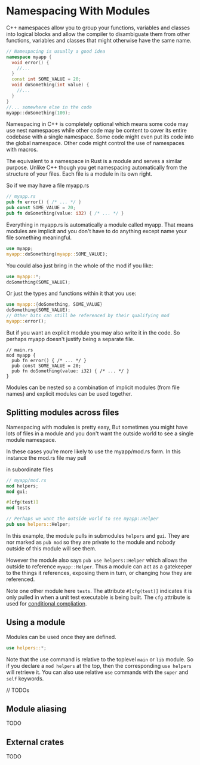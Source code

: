 # Namespacing With Modules

C++ namespaces allow you to group your functions, variables and classes into logical blocks and allow the compiler to disambiguate them from other functions, variables and classes that might otherwise have the same name.

```c++
// Namespacing is usually a good idea
namespace myapp {
  void error() {
    //...
  }
  const int SOME_VALUE = 20;
  void doSomething(int value) {
    //...
  }
}
//... somewhere else in the code
myapp::doSomething(100);
```

Namespacing in C++ is completely optional which means some code may use nest namespaces while other code may be content to cover its entire codebase with a single namespace. Some code might even put its code into the global namespace. Other code might control the use of namespaces with macros.

The equivalent to a namespace in Rust is a module and serves a similar purpose.  Unlike C++ though you get namespacing automatically from the structure of your files. Each file is a module in its own right. 

So if we may have a file myapp.rs

```rust
// myapp.rs
pub fn error() { /* ... */ }
pub const SOME_VALUE = 20;
pub fn doSomething(value: i32) { /* ... */ }
```

Everything in myapp.rs is automatically a module called myapp. That means modules are implicit and you don't have to do anything except name your file something meaningful.

```rust
use myapp;
myapp::doSomething(myapp::SOME_VALUE);
```

You could also just bring in the whole of the mod if you like:

```rust
use myapp::*;
doSomething(SOME_VALUE);
```

Or just the types and functions within it that you use:

```rust
use myapp::{doSomething, SOME_VALUE}
doSomething(SOME_VALUE);
// Other bits can still be referenced by their qualifying mod
myapp::error();
```

But if you want an explicit module you may also write it in the code. So perhaps myapp doesn't justify being a separate file.

```
// main.rs
mod myapp {
  pub fn error() { /* ... */ }
  pub const SOME_VALUE = 20;
  pub fn doSomething(value: i32) { /* ... */ }
}
```

Modules can be nested so a combination of implicit modules (from file names) and explicit modules can be used together.

## Splitting modules across files

Namespacing with modules is pretty easy, But sometimes you might have lots of files in a module and you don't want the outside world to see a single module namespace.

In these cases you’re more likely to use the myapp/mod.rs form. In this instance the mod.rs file may pull

in subordinate files

```rust
// myapp/mod.rs
mod helpers;
mod gui;

#[cfg(test)]
mod tests

// Perhaps we want the outside world to see myapp::Helper
pub use helpers::Helper;
```

In this example, the module pulls in submodules `helpers` and `gui`. They are nor marked as `pub mod` so they are private to the module and nobody outside of this module will see them. 

However the module also says `pub use helpers::Helper` which allows the outside to reference `myapp::Helper`. Thus a module can act as a gatekeeper to the things it references, exposing them in turn, or changing how they are referenced.

Note one other module here `tests`. The attribute `#[cfg(test)]` indicates it is only pulled in when a unit test executable is being built. The `cfg` attribute is used for [conditional compliation](https://doc.rust-lang.org/book/conditional-compilation.html).

## Using a module

Modules can be used once they are defined. 

```rust
use helpers::*;
```

Note that the use command is relative to the toplevel `main` or `lib` module. So if you declare a `mod helpers` at the top, then the corresponding `use helpers` will retrieve it. You can also use relative `use` commands with the `super` and `self` keywords.

// TODOs

## Module aliasing

TODO

## External crates

TODO